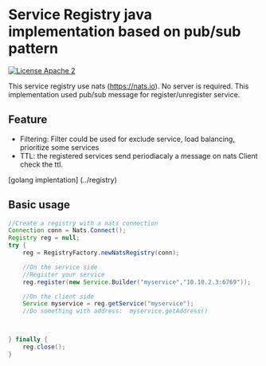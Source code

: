 # Service Registry java implementation based on pub/sub pattern

[![License Apache 2](https://img.shields.io/badge/License-Apache2-blue.svg)](https://www.apache.org/licenses/LICENSE-2.0)

This service registry use nats (https://nats.io). No server is required. This implementation used pub/sub message for register/unregister service.


## Feature

* Filtering: Filter could be used for exclude service, load balancing, prioritize some services 
* TTL: the registered services send periodiacaly a message on nats
Client check the ttl.


[golang implentation] (../registry)

## Basic usage

```java
//Create a registry with a nats connection
Connection conn = Nats.Connect();
Registry reg = null;
try {
    reg = RegistryFactory.newNatsRegistry(conn);

    //On the service side
    //Register your service
    reg.register(new Service.Builder("myservice","10.10.2.3:6769"));

    //On the client side
    Service myservice = reg.getService("myservice");
    //Do something with address:  myservice.getAddress()



} finally {
    reg.close();
}



```